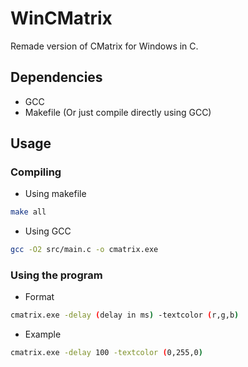 # WinCMatrix
Remade version of CMatrix for Windows in C.  
## Dependencies
- GCC
- Makefile (Or just compile directly using GCC)
## Usage
### Compiling
- Using makefile
```bash
make all
```
- Using GCC
```bash
gcc -O2 src/main.c -o cmatrix.exe
```
### Using the program
- Format
```bash
cmatrix.exe -delay (delay in ms) -textcolor (r,g,b)
```
- Example
```bash
cmatrix.exe -delay 100 -textcolor (0,255,0)
```